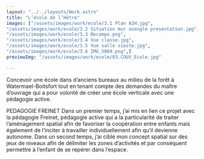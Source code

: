 ```yaml
---
layout: "../../layouts/Work.astro"
title: "L’école de l’Hêtre"
images: ["/assets/images/work/ecole/3.1 Plan A2H.jpg",
"/assets/images/work/ecole/3.2 Situation mur aveugle presentation.jpg",
"/assets/images/work/ecole/3.3 Decompo.png",
"/assets/images/work/ecole/3.4 Vue classe.jpg",
"/assets/images/work/ecole/3.5 Vue salle sieste.jpg",
"/assets/images/work/ecole/3.6 IMG_5069.png",]
previewImg: "/assets/images/work/ecole/03.COUV_Ecole.jpg"

---
```


Concevoir une école dans d’anciens bureaux au milieu de la forêt à 
Watermael-Boitsfort tout en tenant compte des demandes du maître 
d’ouvrage qui a pour volonté de créer une école verticale avec 
une pédagogie active.

PEDAGOGIE FREINET
Dans un premier temps, j’ai mis en lien ce projet avec la pédagogie 
Freinet, pédagogie active qui a la particularité de traiter l’aménagement spatial afin de favoriser la coopération entre enfants mais également de l’inciter à travailler individuellement afin qu’il devienne autonome.
Dans un second temps, j’ai ciblé mon concept spatial sur des jeux de 
niveaux afin de délimiter les zones d’activités et par conséquent permettre à l’enfant de se repérer dans l’espace.